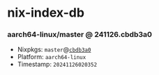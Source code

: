 # nix-index-db
### aarch64-linux/master @ 241126.cbdb3a0
- Nixpkgs: `master`@[`cbdb3a0`](https://github.com/NixOS/nixpkgs/commit/cbdb3a015cb5eb120fee48886c5b8dfc5dc9afc6)
- Platform: `aarch64-linux`
- Timestamp: `20241126020352`
